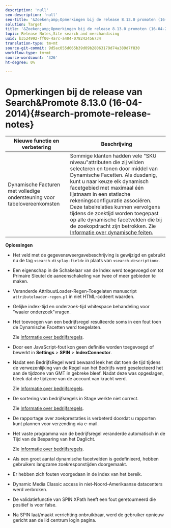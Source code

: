 ```yaml
---
description: 'null'
seo-description: 'null'
seo-title: '&Zoeken;amp;Opmerkingen bij de release 8.13.0 promoten (16-04-2014)'
solution: Target
title: '&Zoeken;amp;Opmerkingen bij de release 8.13.0 promoten (16-04-2014)'
topic: Release Notes,Site search and merchandising
uuid: b3524992-ff00-4a7c-a404-078242456734
translation-type: tm+mt
source-git-commit: 9d5ac055d665b39d09b28063179d74a389d7f830
workflow-type: tm+mt
source-wordcount: '326'
ht-degree: 0%

---
```



# Opmerkingen bij de release van Search&amp;Promote 8.13.0 (16-04-2014){#search-promote-release-notes}

| Nieuwe functie en verbetering | Beschrijving |
|----------------------------------------------|---------------------------------------------------------------------------------------------------------------------------------------------------------------------------------------------------------------------------------------------------------------------------------------------------------------------------------------------------------------------------------------------|
| Dynamische Facturen met volledige ondersteuning voor tabelovereenkomsten | Sommige klanten hadden vele &quot;SKU niveau&quot;attributen die zij wilden selecteren en tonen door middel van Dynamische Facetten. Als dusdanig, kunt u naar keuze elk dynamisch facetgebied met maximaal één lijstnaam in een statische rekeningsconfiguratie associëren. Deze tabelrelaties kunnen vervolgens tijdens de zoektijd worden toegepast op alle dynamische facetvelden die bij de zoekopdracht zijn betrokken. Zie [Informatie over dynamische feiten](../c-about-design-menu/c-about-dynamic-facets.md#concept_E65A70C9C2E04804BF24FBE1B3CAD899). |

**Oplossingen**

* Het veld met de gegevensweergavebeschrijving is gewijzigd en gebruikt nu de tag `<search-display-field>` in plaats van `<search-description>`.
* Een eigenschap in de Schakelaar van de Index werd toegevoegd om tot Primaire Sleutel de aaneenschakeling van twee of meer gebieden te maken.
* Veranderde AttribuutLoader-Regen-Toegelaten manuscript `attributeloader-regen.pl` in niet HTML-codeert waarden.
* Gelijke index-tijd en onderzoek-tijd whitespace behandeling voor &quot;waaier onderzoek&quot;vragen.
* Het toevoegen van een bedrijfsregel resulteerde soms in een fout toen de Dynamische Facetten werd toegelaten.

   Zie [Informatie over bedrijfsregels](../c-about-rules-menu/c-about-business-rules.md#concept_2A93D76216754D3D8412CDEA00BD26BD).

* Door een JavaScript-fout kon geen definitie worden toegevoegd of bewerkt in **Settings** > **SPIN** > **IndexConnector**.
* Nadat een BedrijfsRegel werd bewaard leek het dat toen de tijd tijdens de verwezenlijking van de Regel van het Bedrijfs werd geselecteerd het aan de tijdzone van GMT in gebreke bleef. Nadat deze was opgeslagen, bleek dat de tijdzone van de account van kracht werd.

   Zie [Informatie over bedrijfsregels](../c-about-rules-menu/c-about-business-rules.md#concept_2A93D76216754D3D8412CDEA00BD26BD).

* De sortering van bedrijfsregels in Stage werkte niet correct.

   Zie [Informatie over bedrijfsregels](../c-about-rules-menu/c-about-business-rules.md#concept_2A93D76216754D3D8412CDEA00BD26BD).

* De rapportage over zoekprestaties is verbeterd doordat u rapporten kunt plannen voor verzending via e-mail.
* Het vaste programma van de bedrijfsregel veranderde automatisch in de Tijd van de Besparing van het Daglicht.

   Zie [Informatie over bedrijfsregels](../c-about-rules-menu/c-about-business-rules.md#concept_2A93D76216754D3D8412CDEA00BD26BD).

* Als een groot aantal dynamische facetvelden is gedefinieerd, hebben gebruikers langzame zoekresponstijden doorgemaakt.
* Er hebben zich fouten voorgedaan in de index van het bereik.
* Dynamic Media Classic access in niet-Noord-Amerikaanse datacenters werd verbroken.
* De validatiefunctie van SPIN XPath heeft een fout geretourneerd die positief is voor false.

* Na SPIN laat/maakt verrichting onbruikbaar, werd de gebruiker opnieuw gericht aan de lid centrum login pagina.

